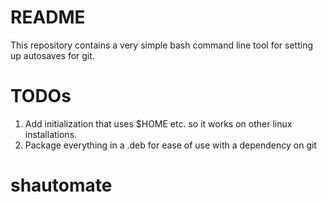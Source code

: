 # README

This repository contains a very simple bash command line tool for setting up autosaves for git.

# TODOs

1. Add initialization that uses $HOME etc. so it works on other linux installations.
2. Package everything in a .deb for ease of use with a dependency on git

# shautomate
